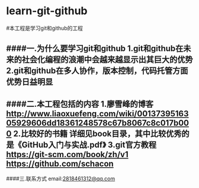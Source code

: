 # learn-git-github
#本工程是学习git和github的工程


####一.为什么要学习git和github
    1.git和github在未来的社会化编程的浪潮中会越来越显示出其巨大的优势
    2.git和github在多人协作，版本控制，代码托管方面优势日益明显
---
####二.本工程包括的内容
    1.廖雪峰的博客
    http://www.liaoxuefeng.com/wiki/0013739516305929606dd18361248578c67b8067c8c017b000
    2.比较好的书籍
    详细见book目录，其中比较优秀的是《GitHub入门与实战.pdf》
    3.git官方教程
    https://git-scm.com/book/zh/v1
    https://github.com/schacon
---
####三.联系方式
    email:2818461312@qq.com